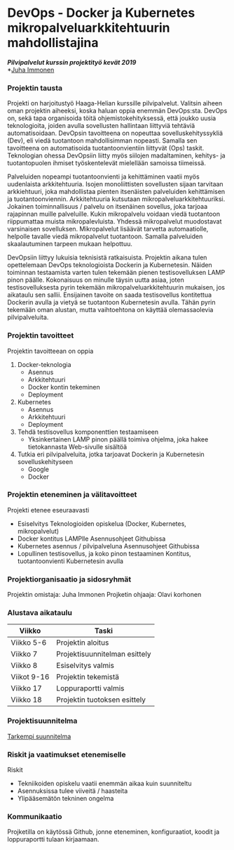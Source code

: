 # DevOps - Docker ja Kubernetes mikropalveluarkkitehtuurin mahdollistajina
***Pilvipalvelut kurssin projektityö kevät 2019***   
*[Juha Immonen](https://github.com/immonju1)

### Projektin tausta

Projekti on harjoitustyö Haaga-Helian kurssille pilvipalvelut. Valitsin aiheen oman projektin aiheeksi, koska haluan oppia enemmän DevOps:sta. DevOps on, sekä tapa organisoida töitä ohjemistokehityksessä, että joukko uusia teknologioita, joiden avulla sovellusten hallintaan liittyviä tehtäviä automatisoidaan. DevOpsin tavoitteena on nopeuttaa sovelluskehityssykliä (Dev), eli viedä tuotantoon mahdollisimman nopeasti. Samalla sen tavoitteena on automatisoida tuotantoonvientiin liittyvät (Ops) taskit. Teknologian ohessa DevOpsiin liitty myös siilojen madaltaminen, kehitys- ja tuotantopuolen ihmiset työskentelevät mielellään samoissa tiimeissä.

Palveluiden nopeampi tuotantoonvienti ja kehittäminen vaatii myös uudenlaista arkkitehtuuria. Isojen monoliittisten sovellusten sijaan tarvitaan arkkiehtuuri, joka mahdollistaa pienten itsenäisten palveluiden kehittämisen ja tuotantoonviennin. Arkkitehtuuria kutsutaan mikropalveluarkkitehtuuriksi. Jokainen toiminnallisuus / palvelu on itsenäinen sovellus, joka tarjoaa rajapinnan muille palveluille. Kukin mikropalvelu voidaan viedä tuotantoon riippumattaa muista mikropalevluista. Yhdessä mikropalvelut muodostavat varsinaisen sovelluksen. Mikropalvelut lisäävät tarvetta automaatiolle, helpolle tavalle viedä mikropalvelut tuotantoon. Samalla palveluiden skaalautuminen tarpeen mukaan helpottuu.

DevOpsiin liittyy lukuisia teknisistä ratkaisuista. Projektin aikana tulen opettelemaan DevOps teknologioista Dockerin ja Kubernetesin. Näiden toiminnan testaamista varten tulen tekemään pienen testisovelluksen LAMP pinon päälle. Kokonaisuus on minulle täysin uutta asiaa, joten testisovelluksesta pyrin tekemään mikropalveluarkkitehtuurin mukaisen, jos aikataulu sen sallii. Ensijainen tavoite on saada testisovellus kontitettua Dockerin avulla ja vietyä se tuotantoon Kubernetesin avulla. Tähän pyrin tekemään oman alustan, mutta vaihtoehtona on käyttää olemassaolevia pilvipalveluita.

### Projektin tavoitteet

Projektin tavoitteean on oppia 
1. Docker-teknologia
   - Asennus
   - Arkkitehtuuri
   - Docker kontin tekeminen
   - Deployment 
2. Kubernetes
   - Asennus
   - Arkkitehtuuri
   - Deployment
3. Tehdä testisovellus komponenttien testaamiseen
   - Yksinkertainen LAMP pinon päällä toimiva ohjelma, joka hakee tietokannasta Web-sivulle sisältöä
4. Tutkia eri pilvipalveluita, jotka tarjoavat Dockerin ja Kubernetesin sovelluskehityseen 
   - Google
   - Docker

### Projektin eteneminen ja välitavoitteet

Projekti etenee eseuraavasti
- Esiselvitys
   Teknologioiden opiskelua (Docker, Kubernetes, mikropalvelut)
- Docker kontitus LAMPlle
   Asennusohjeet Githubissa
- Kubernetes asennus / pilvipalveluna
   Asennusohjeet Githubissa
- Lopullinen testisovellus, ja koko pinon testaaminen
   Kontitus, tuotantoonvienti Kubernetesin avulla
 
### Projektiorganisaatio ja sidosryhmät
Projektin omistaja: Juha Immonen
Projketin ohjaaja: Olavi korhonen

### Alustava aikataulu

**Viikko**|**Taski**
--------|-------------
Viikko 5-6|Projektin aloitus
Viikko 7|Projektisuunnitelman esittely
Viikko 8|Esiselvitys valmis
Viikot 9-16|Projektin tekemistä
Viikko 17|Loppuraportti valmis
Viikko 18|Projektin tuotoksen esittely

### Projektisuunnitelma

[Tarkempi suunnitelma](https://github.com/immonju1/documents/projektisuunnitelma.md)

### Riskit ja vaatimukset etenemiselle

Riskit
- Tekniikoiden opiskelu vaatii enemmän aikaa kuin suunniteltu
- Asennuksissa tulee viiveitä / haasteita
- Ylipääsemätön tekninen ongelma

### Kommunikaatio

Projketilla on käytössä Github, jonne eteneminen, konfiguraatiot, koodit ja loppuraportti tulaan kirjaamaan.


